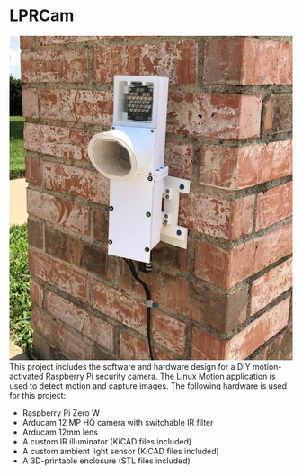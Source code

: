 # LPRCam
![Installed Camera](installed1.jpg)
This project includes the software and hardware design for a DIY motion-activated Raspberry Pi security camera.  The Linux Motion application is used to detect motion and capture images.  The following hardware is used for this project:
* Raspberry Pi Zero W
* Arducam 12 MP HQ camera with switchable IR filter
* Arducam 12mm lens
* A custom IR illuminator (KiCAD files included)
* A custom ambient light sensor (KiCAD files included)
* A 3D-printable enclosure (STL files included)
